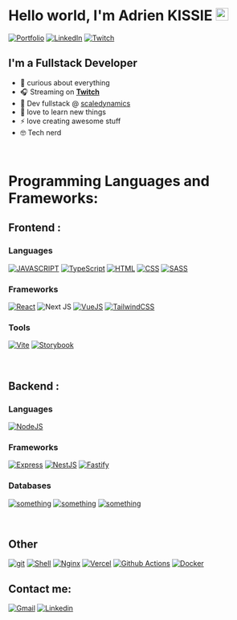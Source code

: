 # Hello world, I'm Adrien KISSIE <img src="https://media.giphy.com/media/hvRJCLFzcasrR4ia7z/giphy.gif" width="25px"></a>
 
 
[![Portfolio](https://img.shields.io/badge/Portfolio-%F0%9F%8E%B4-red?style=for-the-badge&logo=about.me&color=ea4c89&link=https://fredkiss.dev)](https://fredkiss.dev/)
[![LinkedIn](https://img.shields.io/badge/linkedin-%F0%9F%92%BC-blue?style=for-the-badge&logo=linkedin&color=0077B5&link=https://www.linkedin.com/in/adrien-kissie-3b6b32162/)](https://www.linkedin.com/in/adrien-kissie-3b6b32162/)
[![Twitch](https://img.shields.io/badge/Twitch-%F0%9F%8E%A7-purple?style=for-the-badge&logo=twitch&color=772ce8&link=https://www.linkedin.com/in/adrien-kissie-3b6b32162/)](https://www.twitch.tv/fredkisss/)

## I'm a Fullstack Developer

- 🌌 curious about everything
- 🎧 Streaming on [**Twitch**](https://twitch.tv/fredkisss)
- 🎴 Dev fullstack @ [scaledynamics](https://www.scaledynamics.com/)
- 🌱 love to learn new things 
- ⚡ love creating awesome stuff
- 🤓 Tech nerd

<br /> 

# Programming Languages and Frameworks:

## Frontend :
### Languages
[![JAVASCRIPT](https://img.shields.io/badge/javascript%20-%23323330.svg?&style=for-the-badge&logo=javascript&logoColor=%23F7DF1E)]()
[![TypeScript](https://img.shields.io/badge/typescript%20-%23007ACC.svg?&style=for-the-badge&logo=typescript&logoColor=white)]()
[![HTML](https://img.shields.io/badge/html5%20-%23E34F26.svg?&style=for-the-badge&logo=html5&logoColor=white)]()
[![CSS](https://img.shields.io/badge/css3%20-%231572B6.svg?&style=for-the-badge&logo=css3&logoColor=white)]()
[![SASS](https://img.shields.io/badge/SASS%20-hotpink.svg?&style=for-the-badge&logo=SASS&logoColor=white)]()


### Frameworks
[![React](https://img.shields.io/badge/react%20-%2320232a.svg?&style=for-the-badge&logo=react&logoColor=%2361DAFB)]()
![Next JS](https://img.shields.io/badge/Next-black?style=for-the-badge&logo=next.js&logoColor=white)
[![VueJS](https://img.shields.io/badge/vuejs%20-%2335495e.svg?&style=for-the-badge&logo=vue.js&logoColor=%234FC08D)]()
[![TailwindCSS](https://img.shields.io/badge/tailwindcss%20-%2338B2AC.svg?&style=for-the-badge&logo=tailwind-css&logoColor=white)]()


### Tools
[![Vite](https://img.shields.io/badge/vite%20-%238DD6F9.svg?&style=for-the-badge&logo=vite&logoColor=black)]() 
[![Storybook](https://img.shields.io/badge/storybook-%23ff4785.svg?&style=for-the-badge&logo=storybook&logoColor=black)]() 

<br /> 

## Backend :
 
### Languages
[![NodeJS](https://img.shields.io/badge/node.js%20-%2343853D.svg?&style=for-the-badge&logo=node.js&logoColor=white)]()
<!-- [![PHP](https://img.shields.io/badge/php%20-%2314354C.svg?&style=for-the-badge&logo=php&logoColor=white)]() -->


### Frameworks
[![Express](https://img.shields.io/badge/express-%234ea94b.svg?logo=express&style=for-the-badge)]()
[![NestJS](https://img.shields.io/badge/nestjs-%23F24E1E.svg?logo=nestjs&style=for-the-badge)]()
[![Fastify](https://img.shields.io/badge/fastify%20-%2320232a.svg?logo=fastify&style=for-the-badge)]()
<!-- [![Symfony](https://img.shields.io/badge/symfony-%23111827.svg?logo=symfony&style=for-the-badge&logoColor=white)]() -->
### Databases
[![something](https://img.shields.io/badge/MongoDB-%234ea94b.svg?&style=for-the-badge&logo=mongodb&logoColor=white)]()
[![something](https://img.shields.io/badge/postgres-%23316192.svg?&style=for-the-badge&logo=postgresql&logoColor=white)]()
[![something](https://img.shields.io/badge/mysql-%2300f.svg?&style=for-the-badge&logo=mysql&logoColor=white)]() 


<br /> 

## Other
[![git](https://img.shields.io/badge/git%20-%23F05033.svg?&style=for-the-badge&logo=git&logoColor=white)]()
[![Shell](https://img.shields.io/badge/shell_scripting%20-%23121011.svg?&style=for-the-badge&logo=gnu-bash&logoColor=white)]()
[![Nginx](https://img.shields.io/badge/nginx%20-%23009639.svg?&style=for-the-badge&logo=nginx&logoColor=white)]()
[![Vercel](https://img.shields.io/badge/vercel%20-%23000000.svg?&style=for-the-badge&logo=vercel&logoColor=white)]()
[![Github Actions](https://img.shields.io/badge/github%20actions%20-%232671E5.svg?&style=for-the-badge&logo=github%20actions&logoColor=white)]()
[![Docker](https://img.shields.io/badge/Docker-%230b214a.svg?&style=for-the-badge&logo=docker&logoColor=white)]()
<br />


## Contact me:
[![Gmail](https://img.shields.io/badge/gmail-D14836?&style=for-the-badge&logo=gmail&logoColor=white)](mailto:fredkiss3@gmail.com)
[![Linkedin](https://img.shields.io/badge/linkedin-%230077B5.svg?&style=for-the-badge&logo=linkedin&logoColor=white)](https://www.linkedin.com/in/adrien-kissie-3b6b32162/)
